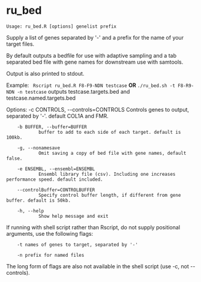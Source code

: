 # ru_bed

`Usage: ru_bed.R [options] genelist prefix`

Supply a list of genes separated by '-' and a prefix for the name of your target files.

By default outputs a bedfile for use with adaptive sampling and a tab separated bed file with gene names for downstream use with samtools.

Output is also printed to stdout.

Example:
``` Rscript ru_bed.R F8-F9-NDN testcase``` **OR** ```./ru_bed.sh -t F8-R9-NDN -n testcase```
outputs testcase.targets.bed and testcase.named.targets.bed

Options:
        -c CONTROLS, --controls=CONTROLS
                Controls genes to output, separated by '-'. default COL1A and FMR.

        -b BUFFER, --buffer=BUFFER
                buffer to add to each side of each target. default is 100kb.

        -g, --nonamesave
                Omit saving a copy of bed file with gene names, default false.

        -e ENSEMBL, --ensembl=ENSEMBL
                Ensembl library file (csv). Including one increases performance speed. default included.

        --controlBuffer=CONTROLBUFFER
                Specify control buffer length, if different from gene buffer. default is 50kb.

        -h, --help
                Show help message and exit

If running with shell script rather than Rscript, do not supply positional arguments, use the following flags:

        -t names of genes to target, separated by '-'
        
        -n prefix for named files

The long form of flags are also not available in the shell script (use -c, not --controls).
    